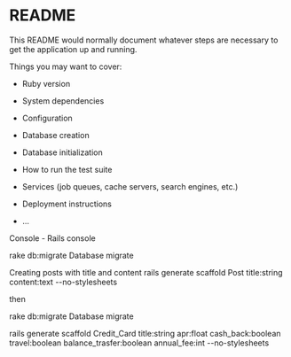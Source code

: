 # README

This README would normally document whatever steps are necessary to get the
application up and running.

Things you may want to cover:

* Ruby version

* System dependencies

* Configuration

* Database creation

* Database initialization

* How to run the test suite

* Services (job queues, cache servers, search engines, etc.)

* Deployment instructions

* ...


Console - Rails console 

rake db:migrate Database migrate 

Creating posts with title and content
rails generate scaffold Post title:string content:text --no-stylesheets

then 

rake db:migrate Database migrate

rails generate scaffold Credit_Card title:string apr:float cash_back:boolean travel:boolean balance_trasfer:boolean annual_fee:int --no-stylesheets 